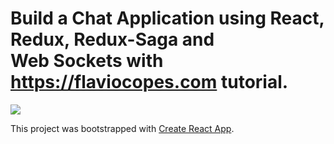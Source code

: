 # Build a Chat Application using React, Redux, Redux-Saga and Web Sockets with https://flaviocopes.com tutorial.

![](./result.gif)

This project was bootstrapped with [Create React App](https://github.com/facebookincubator/create-react-app).
